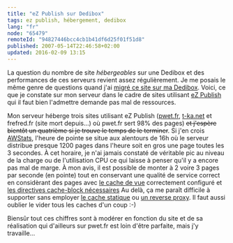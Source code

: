 ```yaml
---
title: "eZ Publish sur Dedibox"
tags: ez publish, hébergement, dedibox
lang: "fr"
node: "65479"
remoteId: "94827446bcc4cb1b41df6d25f01f51d8"
published: 2007-05-14T22:46:58+02:00
updated: 2016-02-09 13:15
---
```

 
La question du nombre de site *hébergeables* sur une Dedibox et des performances
de ces serveurs revient assez régulièrement. Je me posais le même genre de
questions quand j'ai [migré ce site sur ma
Dedibox](/post/migration-sur-dedipwet). Voici, ce que je constate sur mon
serveur dans le cadre de sites utilisant [eZ Publish](/tag/ez-publish) qui il
faut bien l'admettre demande pas mal de ressources.

 
Mon serveur héberge trois sites utilisant eZ Publish ([pwet.fr](http://pwet.fr),
[t-ka.net](http://t-ka.net) et frefred.fr (site mort depuis...) où pwet.fr sert
98% des pages) ~~et j'espère bientôt un quatrième
si je trouve le temps de le terminer~~. Si j'en crois
[AWStats](/post/statistiques-web-avec-awstats-sous-ubuntu-en-mode-cgi), l'heure
de pointe se situe aux alentours de 16h où le serveur distribue presque 1200
pages dans l'heure soit en gros une page toutes les 3 secondes. À cet horaire,
je n'ai jamais constaté de véritable pic au niveau de la charge ou de
l'utilisation CPU ce qui laisse à penser qu'il y a encore pas mal de marge. À
mon avis, il est possible de monter à 2 voire 3 pages par seconde (en pointe)
tout en conservant une qualité de service correct en considèrant des pages avec
[le cache de
vue](http://share.ez.no/learn/ez-publish/ez-publish-performance-optimization-part-3-of-3-practical-cache-and-template-solutions/%28page%29/2)
correctement configuré et [les directives cache-block
nécessaires](http://share.ez.no/learn/ez-publish/ez-publish-performance-optimization-part-3-of-3-practical-cache-and-template-solutions/%28page%29/9)
Au delà, ça me paraît difficile à supporter sans employer [le cache
statique](http://share.ez.no/learn/ez-publish/ez-publish-performance-optimization-part-3-of-3-practical-cache-and-template-solutions/%28page%29/3)
ou [un reverse
proxy](http://ez.no/community/articles/using_the_squid_reverse_proxy_to_improve_ez_publish_performance).
Il faut aussi oublier le vider tous les caches d'un coup :-)

 
Biensûr tout ces chiffres sont à modérer en fonction du site et de sa
réalisation qui d'ailleurs sur pwet.fr est loin d'être parfaite, mais j'y
travaille...

